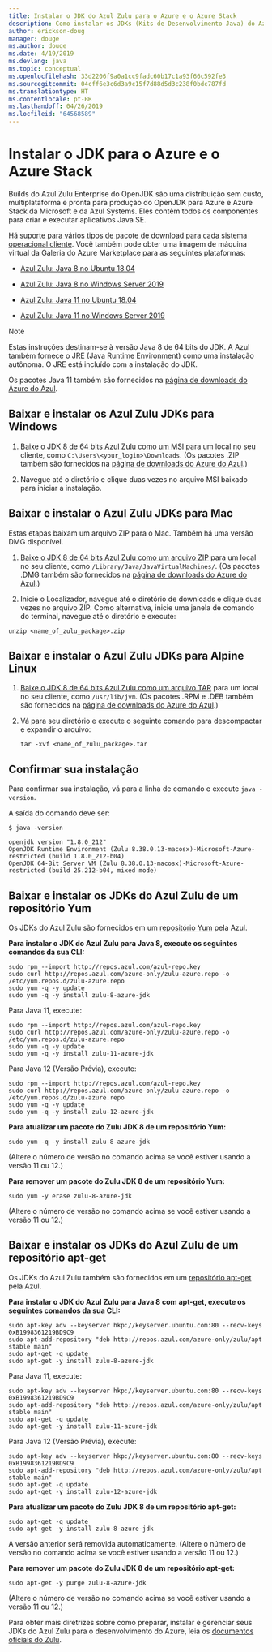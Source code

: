 ```yaml
---
title: Instalar o JDK do Azul Zulu para o Azure e o Azure Stack
description: Como instalar os JDKs (Kits de Desenvolvimento Java) do Azul Zulu para desenvolvimento no Azure com Windows, Linux e Mac
author: erickson-doug
manager: douge
ms.author: douge
ms.date: 4/19/2019
ms.devlang: java
ms.topic: conceptual
ms.openlocfilehash: 33d2206f9a0a1cc9fadc60b17c1a93f66c592fe3
ms.sourcegitcommit: 04cff6e3c6d3a9c15f7d88d5d3c238f0bdc787fd
ms.translationtype: HT
ms.contentlocale: pt-BR
ms.lasthandoff: 04/26/2019
ms.locfileid: "64568589"
---
```

# <a name="install-the-jdk-for-azure-and-azure-stack"></a>Instalar o JDK para o Azure e o Azure Stack

Builds do Azul Zulu Enterprise do OpenJDK são uma distribuição sem custo, multiplataforma e pronta para produção do OpenJDK para Azure e Azure Stack da Microsoft e da Azul Systems. Eles contêm todos os componentes para criar e executar aplicativos Java SE.

Há [suporte para vários tipos de pacote de download para cada sistema operacional cliente](https://www.azul.com/downloads/azure-only/zulu/). Você também pode obter uma imagem de máquina virtual da Galeria do Azure Marketplace para as seguintes plataformas:

  * [Azul Zulu: Java 8 no Ubuntu 18.04](https://azuremarketplace.microsoft.com/en-us/marketplace/apps/azul.azul-zulu8-ubuntu-1804)
  * [Azul Zulu: Java 8 no Windows Server 2019](https://azuremarketplace.microsoft.com/en-us/marketplace/apps/azul.azul-zulu8-windows-2019)
  
  * [Azul Zulu: Java 11 no Ubuntu 18.04](https://azuremarketplace.microsoft.com/en-us/marketplace/apps/azul.azul-zulu11-ubuntu-1804)
  * [Azul Zulu: Java 11 no Windows Server 2019](https://azuremarketplace.microsoft.com/en-us/marketplace/apps/azul.azul-zulu11-windows-2019)


> [!NOTE]
> Estas instruções destinam-se à versão Java 8 de 64 bits do JDK. A Azul também fornece o JRE (Java Runtime Environment) como uma instalação autônoma. O JRE está incluído com a instalação do JDK.
>
>  Os pacotes Java 11 também são fornecidos na [página de downloads do Azure do Azul](https://www.azul.com/downloads/azure-only/zulu/).

## <a name="download-and-install-the-azul-zulu-jdks-for-windows"></a>Baixar e instalar os Azul Zulu JDKs para Windows 

1. [Baixe o JDK 8 de 64 bits Azul Zulu como um MSI](https://repos.azul.com/azure-only/zulu/packages/zulu-11/11.0.3/zulu-11-azure-jdk_11.31.11-11.0.3-win_x64.msi) para um local no seu cliente, como `C:\Users\<your_login>\Downloads`. (Os pacotes .ZIP também são fornecidos na [página de downloads do Azure do Azul](https://www.azul.com/downloads/azure-only/zulu/).)

2. Navegue até o diretório e clique duas vezes no arquivo MSI baixado para iniciar a instalação.

## <a name="download-and-install-the-azul-zulu-jdks-for-mac"></a>Baixar e instalar o Azul Zulu JDKs para Mac 

Estas etapas baixam um arquivo ZIP para o Mac. Também há uma versão DMG disponível.

1. [Baixe o JDK 8 de 64 bits Azul Zulu como um arquivo ZIP](https://repos.azul.com/azure-only/zulu/packages/zulu-11/11.0.3/zulu-11-azure-jdk_11.31.11-11.0.3-macosx_x64.zip) para um local no seu cliente, como `/Library/Java/JavaVirtualMachines/`. (Os pacotes .DMG também são fornecidos na [página de downloads do Azure do Azul](https://www.azul.com/downloads/azure-only/zulu/).)

2. Inicie o Localizador, navegue até o diretório de downloads e clique duas vezes no arquivo ZIP. Como alternativa, inicie uma janela de comando do terminal, navegue até o diretório e execute:

```cli
unzip <name_of_zulu_package>.zip
```

## <a name="download-and-install-the-azul-zulu-jdks-for-alpine-linux"></a>Baixar e instalar o Azul Zulu JDKs para Alpine Linux

1. [Baixe o JDK 8 de 64 bits Azul Zulu como um arquivo TAR](https://repos.azul.com/azure-only/zulu/packages/zulu-11/11.0.3/zulu-11-azure-jdk_11.31.11-11.0.3-linux_x64.tar.gz) para um local no seu cliente, como `/usr/lib/jvm`. (Os pacotes .RPM e .DEB também são fornecidos na [página de downloads do Azure do Azul](https://www.azul.com/downloads/azure-only/zulu/).)

2. Vá para seu diretório e execute o seguinte comando para descompactar e expandir o arquivo:

    ```cli
    tar -xvf <name_of_zulu_package>.tar
    ```

## <a name="confirm-your-installation"></a>Confirmar sua instalação

Para confirmar sua instalação, vá para a linha de comando e execute `java -version`.

A saída do comando deve ser:

```cli
$ java -version

openjdk version "1.8.0_212"
OpenJDK Runtime Environment (Zulu 8.38.0.13-macosx)-Microsoft-Azure-restricted (build 1.8.0_212-b04)
OpenJDK 64-Bit Server VM (Zulu 8.38.0.13-macosx)-Microsoft-Azure-restricted (build 25.212-b04, mixed mode)

```

## <a name="download-and-install-the-azul-zulu-jdks-from-a-yum-repository"></a>Baixar e instalar os JDKs do Azul Zulu de um repositório Yum

Os JDKs do Azul Zulu são fornecidos em um [repositório Yum](http://repos.azul.com/azure-only/zulu-azure.repo) pela Azul.

**Para instalar o JDK do Azul Zulu para Java 8, execute os seguintes comandos da sua CLI:**

```cli
sudo rpm --import http://repos.azul.com/azul-repo.key
sudo curl http://repos.azul.com/azure-only/zulu-azure.repo -o /etc/yum.repos.d/zulu-azure.repo
sudo yum -q -y update
sudo yum -q -y install zulu-8-azure-jdk
```

Para Java 11, execute:

```cli
sudo rpm --import http://repos.azul.com/azul-repo.key
sudo curl http://repos.azul.com/azure-only/zulu-azure.repo -o /etc/yum.repos.d/zulu-azure.repo
sudo yum -q -y update
sudo yum -q -y install zulu-11-azure-jdk
```

Para Java 12 (Versão Prévia), execute:

```cli
sudo rpm --import http://repos.azul.com/azul-repo.key
sudo curl http://repos.azul.com/azure-only/zulu-azure.repo -o /etc/yum.repos.d/zulu-azure.repo
sudo yum -q -y update
sudo yum -q -y install zulu-12-azure-jdk
```

**Para atualizar um pacote do Zulu JDK 8 de um repositório Yum:**

```cli
sudo yum -q -y install zulu-8-azure-jdk
```

(Altere o número de versão no comando acima se você estiver usando a versão 11 ou 12.)

**Para remover um pacote do Zulu JDK 8 de um repositório Yum:**

```cli
sudo yum -y erase zulu-8-azure-jdk
```
(Altere o número de versão no comando acima se você estiver usando a versão 11 ou 12.)

## <a name="download-and-install-the-azul-zulu-jdks-from-an-apt-get-repository"></a>Baixar e instalar os JDKs do Azul Zulu de um repositório apt-get

Os JDKs do Azul Zulu também são fornecidos em um [repositório apt-get](http://repos.azul.com/azure-only/zulu/apt) pela Azul.

**Para instalar o JDK do Azul Zulu para Java 8 com apt-get, execute os seguintes comandos da sua CLI:**

```cli
sudo apt-key adv --keyserver hkp://keyserver.ubuntu.com:80 --recv-keys 0xB1998361219BD9C9
sudo apt-add-repository "deb http://repos.azul.com/azure-only/zulu/apt stable main"
sudo apt-get -q update
sudo apt-get -y install zulu-8-azure-jdk
```

Para Java 11, execute:

```cli
sudo apt-key adv --keyserver hkp://keyserver.ubuntu.com:80 --recv-keys 0xB1998361219BD9C9
sudo apt-add-repository "deb http://repos.azul.com/azure-only/zulu/apt stable main"
sudo apt-get -q update
sudo apt-get -y install zulu-11-azure-jdk
```

Para Java 12 (Versão Prévia), execute:

```cli
sudo apt-key adv --keyserver hkp://keyserver.ubuntu.com:80 --recv-keys 0xB1998361219BD9C9
sudo apt-add-repository "deb http://repos.azul.com/azure-only/zulu/apt stable main"
sudo apt-get -q update
sudo apt-get -y install zulu-12-azure-jdk
```

**Para atualizar um pacote do Zulu JDK 8 de um repositório apt-get:**

```cli
sudo apt-get -q update
sudo apt-get -y install zulu-8-azure-jdk
```

A versão anterior será removida automaticamente.
(Altere o número de versão no comando acima se você estiver usando a versão 11 ou 12.)

**Para remover um pacote do Zulu JDK 8 de um repositório apt-get:**

```cli
sudo apt-get -y purge zulu-8-azure-jdk
```

(Altere o número de versão no comando acima se você estiver usando a versão 11 ou 12.)

Para obter mais diretrizes sobre como preparar, instalar e gerenciar seus JDKs do Azul Zulu para o desenvolvimento do Azure, leia os [documentos oficiais do Zulu](https://docs.azul.com/zulu/zuludocs/index.htm).

